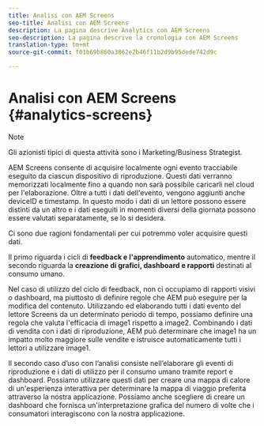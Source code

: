 ```yaml
---
title: Analisi con AEM Screens
seo-title: Analisi con AEM Screens
description: La pagina descrive Analytics con AEM Screens
seo-description: La pagina descrive la cronologia con AEM Screens
translation-type: tm+mt
source-git-commit: f01b69b860a3862e2b46f11b2d9b95dede742d9c

---
```



# Analisi con AEM Screens {#analytics-screens}

>[!NOTE]
>
>Gli azionisti tipici di questa attività sono i Marketing/Business Strategist.

AEM Screens consente di acquisire localmente ogni evento tracciabile eseguito da ciascun dispositivo di riproduzione. Questi dati verranno memorizzati localmente fino a quando non sarà possibile caricarli nel cloud per l'elaborazione. Oltre a tutti i dati dell'evento, vengono aggiunti anche deviceID e timestamp. In questo modo i dati di un lettore possono essere distinti da un altro e i dati eseguiti in momenti diversi della giornata possono essere valutati separatamente, se lo si desidera.

Ci sono due ragioni fondamentali per cui potremmo voler acquisire questi dati.

Il primo riguarda i cicli di **feedback e l'apprendimento** automatico, mentre il secondo riguarda la **creazione di grafici, dashboard e rapporti** destinati al consumo umano.

Nel caso di utilizzo del ciclo di feedback, non ci occupiamo di rapporti visivi o dashboard, ma piuttosto di definire regole che AEM può eseguire per la modifica del contenuto. Utilizzando ed elaborando tutti i dati evento del lettore Screens da un determinato periodo di tempo, possiamo definire una regola che valuta l'efficacia di image1 rispetto a image2. Combinando i dati di vendita con i dati di riproduzione, AEM può determinare che image1 ha un impatto molto maggiore sulle vendite e istruisce automaticamente tutti i lettori a utilizzare image1.

Il secondo caso d’uso con l’analisi consiste nell’elaborare gli eventi di riproduzione e i dati di utilizzo per il consumo umano tramite report e dashboard.
Possiamo utilizzare questi dati per creare una mappa di calore di un'esperienza interattiva per determinare la mappa di viaggio preferita attraverso la nostra applicazione. Possiamo anche scegliere di creare un dashboard che fornisca un'interpretazione grafica del numero di volte che i consumatori interagiscono con la nostra applicazione.

